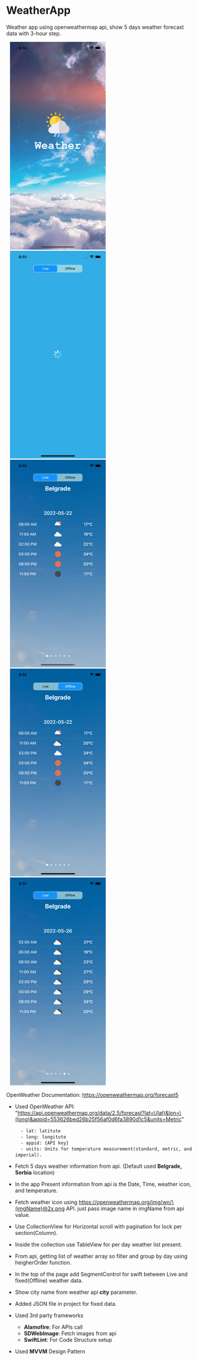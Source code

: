 # WeatherApp
Weather app using openweathermap api, show 5 days weather forecast data with 3-hour step.

<img src="/Screenshots/1.png" alt="" width="256" height="554" hspace="10"/> <img src="/Screenshots/2.png" alt="" width="256" height="554" hspace="10"/>
<img src="/Screenshots/3.png" alt="" width="256" height="554" hspace="10"/> <img src="/Screenshots/4.png" alt="" width="256" height="554" hspace="10"/> 
<img src="/Screenshots/5.png" alt="" width="256" height="554" hspace="10"/> 


 OpenWeather Documentation: https://openweathermap.org/forecast5 
 
- Used OpenWeather API: "https://api.openweathermap.org/data/2.5/forecast?lat=\(lat)&lon=\(long)&appid=553626bed26b25f56af0d6fa3890d1c5&units=Metric"
        
        - lat: latitute
        - long: longitute
        - appid: {API key}
        - units: Units for temperature measurement(standard, metric, and imperial).

- Fetch 5 days weather information from api. (Default used **Belgrade, Serbia** location)

- In the app Present information from api is the Date, Time, weather icon, and temperature.

- Fetch weather icon using https://openweathermap.org/img/wn/\(imgName)@2x.png API. just pass image name in imgName from api value.

- Use CollectionView for Horizontal scroll with pagination for lock per section(Column).

- Inside the collection use TableView for per day weather list present.

- From api, getting list of weather array so filter and group by day using heigherOrder function.

- In the top of the page add SegmentControl for swift between Live and fixed(Offline) weather data.

- Show city name from weather api **city** parameter.

- Added JSON file in project for fixed data.

- Used 3rd party frameworks
    - **Alamofire**: For APIs call
    - **SDWebImage**: Fetch images from api
    - **SwiftLint**: For Code Structure setup

- Used **MVVM** Design Pattern


